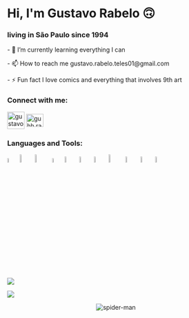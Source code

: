 <!--
**guhrabelo/guhrabelo** is a ✨ _special_ ✨ repository because its `README.md` (this file) appears on your GitHub profile.
Here are some ideas to get you started:
- 🔭 I’m currently working on ...
- 🌱 I’m currently learning ...
- 👯 I’m looking to collaborate on ...
- 🤔 I’m looking for help with ...
- 💬 Ask me about ...
- 📫 How to reach me: ...
- 😄 Pronouns: ...
- ⚡ Fun fact: ...
-->



<h1 align="left">Hi, I'm Gustavo Rabelo 🙃</h1>  
<h3 align="left">living in São Paulo since 1994</h3>  
  
  
  <p align="left">
- 🌱 I’m currently learning everything I can
  <p align="left">
- 📫 How to reach me gustavo.rabelo.teles01@gmail.com
  <p align="left">
- ⚡ Fun fact I love comics and everything that involves 9th art
  
<h3 align="left">Connect with me:</h3>  
<p align="left">  
<a href="https://linkedin.com/in/gustavorabeloteles" target="_blank"><img align="center" src="https://cdn.jsdelivr.net/npm/simple-icons@3.0.1/icons/linkedin.svg" alt="gustavorabeloteles" height="40" width="40" /></a>  
<a href="https://instagram.com/guhh.rabelo" target="blank"><img align="center" src="https://cdn.jsdelivr.net/npm/simple-icons@3.0.1/icons/instagram.svg" alt="guhh.rabelo" height="30" width="40" /></a>  
</p>  
  
<h3 align="left">Languages and Tools:</h3>  
<p align="left"> <img src = "https://upload.wikimedia.org/wikipedia/pt/3/30/Java_programming_language_logo.svg" width ="5%"> 
  <img src = https://raw.githubusercontent.com/jmnote/z-icons/master/svg/python.svg width ="7%"><img src = "https://upload.wikimedia.org/wikipedia/commons/thumb/6/61/HTML5_logo_and_wordmark.svg/1200px-HTML5_logo_and_wordmark.svg.png" width="7%">  <img src = "https://upload.wikimedia.org/wikipedia/commons/thumb/d/d5/CSS3_logo_and_wordmark.svg/1200px-CSS3_logo_and_wordmark.svg.png" width="5%">  <img src = "https://upload.wikimedia.org/wikipedia/commons/thumb/9/99/Unofficial_JavaScript_logo_2.svg/480px-Unofficial_JavaScript_logo_2.svg.png" width="6%"> <img src = "https://getbootstrap.com/docs/4.0/assets/brand/bootstrap-social-logo.png" width="6%"> <img src = "https://miro.medium.com/max/816/1*mn6bOs7s6Qbao15PMNRyOA.png" width="6%"> <img src = "https://angular.io/assets/images/logos/angular/angular.png" width="7%"> <img src = "https://pngimg.com/uploads/mysql/mysql_PNG23.png" width="6%">  <img src = "https://miro.medium.com/max/856/1*O68LbDvD5Dcsnez73M7v4Q.png" width="6%">    <img src = "https://git-scm.com/images/logos/downloads/Git-Icon-1788C.png" width="6%"> </p>  
  
 
 
 <p align="left"> 
  <img align="center" src="https://github-readme-stats.vercel.app/api?username=guhrabelo&show_icons=true&theme=dark" /> 
</p>

<p align="left">
  <img align="center" src="https://github-readme-stats.vercel.app/api/top-langs?username=guhrabelo&show_icons=true&locale=en&layout=compact&theme=dark"/>
</p>


<center>
  
![spider-man](https://media.giphy.com/media/8GIrp9PyxMHbq/giphy.gif) </center>

